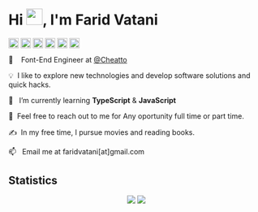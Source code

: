 
<h1 align="left">Hi <img src="https://media.giphy.com/media/hvRJCLFzcasrR4ia7z/giphy.gif" width="32">, I'm Farid Vatani</h1>
<p align="left">
<a href=https://codepen.io/faridvatani target="blank"><img align="center" src=https://cdn.jsdelivr.net/npm/simple-icons@3.0.1/icons/codepen.svg height="20" width="20" /></a>
<a href=https://dev.to/faridvatani target="blank"><img align="center" src=https://cdn.jsdelivr.net/npm/simple-icons@3.0.1/icons/dev-dot-to.svg height="20" width="20" /></a>
<a href=https://twitter.com/faridvatani target="blank"><img align="center" src=https://cdn.jsdelivr.net/npm/simple-icons@3.0.1/icons/twitter.svg height="20" width="20" /></a>
<a href=https://linkedin.com/in/faridvatani target="blank"><img align="center" src=https://cdn.jsdelivr.net/npm/simple-icons@3.0.1/icons/linkedin.svg height="20" width="20" /></a>
<a href=https://instagram.com/farid_landi target="blank"><img align="center" src=https://cdn.jsdelivr.net/npm/simple-icons@3.0.1/icons/instagram.svg height="20" width="20" /></a>
<a href=https://t.me/faridvatani target="blank"><img align="center" src="https://cdn.jsdelivr.net/npm/simple-icons@3.0.1/icons/telegram.svg" height="20" width="20" /></a>
</p> 


💼 &nbsp;&nbsp;&nbsp;Font-End Engineer at <a href="https://cheatto.dev">@Cheatto</a>

💡 &nbsp;I like to explore new technologies and develop software solutions and quick hacks.

🌱&nbsp;&nbsp;&nbsp;I’m currently learning **TypeScript** & **JavaScript**

💬 &nbsp;Feel free to reach out to me for Any oportunity full time or part time.

✍️ &nbsp;In my free time, I pursue movies and reading books.

📫&nbsp;&nbsp;&nbsp;Email me at faridvatani[at]gmail.com

## Statistics

<p align = "center">
  <img  src = "https://github-readme-stats.vercel.app/api?username=faridvatani&show_icons=true&theme=radical&line_height=40">
  <img  src = "https://github-readme-stats.vercel.app/api/top-langs/?username=faridvatani&theme=radical">
</p>


<!--
**faridvatani/faridvatani** is a ✨ _special_ ✨ repository because its `README.md` (this file) appears on your GitHub profile.

Here are some ideas to get you started:

- 🔭 I’m currently working on ...
- 🌱 I’m currently learning ...
- 👯 I’m looking to collaborate on ...
- 🤔 I’m looking for help with ...
- 💬 Ask me about ...
- 📫 How to reach me: ...
- 😄 Pronouns: ...
- ⚡ Fun fact: ...
-->
